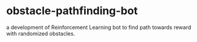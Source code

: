 # obstacle-pathfinding-bot
a development of Reinforcement Learning bot to find path towards reward with randomized obstacles.
